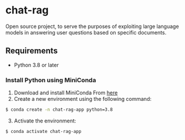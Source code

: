 # chat-rag
Open source project, to serve the purposes of exploiting large language models in answering user questions based on specific documents.


## Requirements

- Python 3.8 or later

### Install Python using MiniConda

1) Download and install MiniConda From [here](https://docs.anaconda.com/free/miniconda/#quick-command-line-install)
2) Create a new environment using the following command:
```bash
$ conda create -n chat-rag-app python=3.8
```
3) Activate the environment:
```bash
$ conda activate chat-rag-app
```
